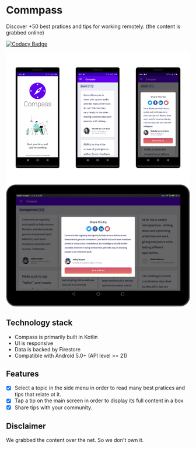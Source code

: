 # Commpass
Discover +50 best pratices and tips for working remotely. (the content is grabbed online)

[![Codacy Badge](https://api.codacy.com/project/badge/Grade/11c224367a324d518b9dec7a92b3be66)](https://app.codacy.com/gh/fabricethilaw/gads2020-project-compass?utm_source=github.com&utm_medium=referral&utm_content=fabricethilaw/gads2020-project-compass&utm_campaign=Badge_Grade)

<img src="https://github.com/fabricethilaw/gads2020-project-compass/blob/develop/showcase_1.png" width="750" />
<img src="https://github.com/fabricethilaw/gads2020-project-compass/blob/develop/showcase_2.png" width="750" />


## Technology stack

- Compass is primarily built in Kotlin
- UI is responsive
- Data is backed by Firestore
- Compatible with Android 5.0+ (API level >= 21)

## Features

- [x] Select a topic in the side menu in order to read many best pratices and tips that relate ot it.
- [x] Tap a tip on the main screen in order to display its full content in a box
- [x] Share tips with your community.

## Disclaimer

We grabbed the content over the net. So we don't own it.
